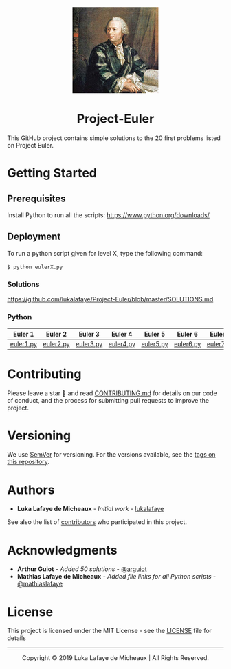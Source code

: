<div align="center"><img src="img/logo.jpg" alt="Logo" height="200"><h1>Project-Euler</h1></div>

This GitHub project contains simple solutions to the 20 first problems listed on Project Euler.

# Getting Started

## Prerequisites

Install Python to run all the scripts: https://www.python.org/downloads/

## Deployment

To run a python script given for level X, type the following command:

```
$ python eulerX.py
```

### Solutions

https://github.com/lukalafaye/Project-Euler/blob/master/SOLUTIONS.md

### Python

| Euler 1 	| Euler 2 	| Euler 3 	| Euler 4 	| Euler 5 	| Euler 6 	| Euler 7 	| Euler 8 	| Euler 9 	| Euler 10 	| Euler 11 	| Euler 12 	| Euler 13 	| Euler 14 	| Euler 15 	| Euler 16 	| Euler 17 	| Euler 18 	| Euler 19 	| Euler 20 	|
|---------	|---------	|---------	|---------	|---------	|---------	|---------	|---------	|---------	|----------	|----------	|----------	|----------	|----------	|----------	|----------	|----------	|----------	|----------	|----------	|
|[euler1.py](https://github.com/lukalafaye/Project-Euler/blob/master/src/euler1.py)|[euler2.py](https://github.com/lukalafaye/Project-Euler/blob/master/src/euler2.py)|[euler3.py](https://github.com/lukalafaye/Project-Euler/blob/master/src/euler3.py)|[euler4.py](https://github.com/lukalafaye/Project-Euler/blob/master/src/euler4.py)|[euler5.py](https://github.com/lukalafaye/Project-Euler/blob/master/src/euler5.py)|[euler6.py](https://github.com/lukalafaye/Project-Euler/blob/master/src/euler6.py)|[euler7.py](https://github.com/lukalafaye/Project-Euler/blob/master/src/euler7.py)|[euler8.py](https://github.com/lukalafaye/Project-Euler/blob/master/src/euler8.py)|[euler9.py](https://github.com/lukalafaye/Project-Euler/blob/master/src/euler9.py)|[euler10.py](https://github.com/lukalafaye/Project-Euler/blob/master/src/euler10.py)|[euler11.py](https://github.com/lukalafaye/Project-Euler/blob/master/src/euler11.py)|[euler12.py](https://github.com/lukalafaye/Project-Euler/blob/master/src/euler12.py)|[euler13.py](https://github.com/lukalafaye/Project-Euler/blob/master/src/euler13.py)|[euler14.py](https://github.com/lukalafaye/Project-Euler/blob/master/src/euler14.py)|[euler15.py](https://github.com/lukalafaye/Project-Euler/blob/master/src/euler15.py)|[euler16.py](https://github.com/lukalafaye/Project-Euler/blob/master/src/euler16.py)|[euler17.py](https://github.com/lukalafaye/Project-Euler/blob/master/src/euler17.py)|[euler18.py](https://github.com/lukalafaye/Project-Euler/blob/master/src/euler18.py)|[euler19.py](https://github.com/lukalafaye/Project-Euler/blob/master/src/euler19.py)|[euler20.py](https://github.com/lukalafaye/Project-Euler/blob/master/src/euler20.py)|

# Contributing

Please leave a star 🌟 and read [CONTRIBUTING.md](CONTRIBUTING.md) for details on our code of conduct, and the process for submitting pull requests to improve the project.

# Versioning

We use [SemVer](http://semver.org/) for versioning. For the versions available, see the [tags on this repository](https://github.com/lukalafaye/Project-Euler/tags). 

# Authors

* **Luka Lafaye de Micheaux** - *Initial work* - [lukalafaye](https://github.com/lukalafaye)

See also the list of [contributors](https://github.com/lukalafaye/Project-Euler/contributors) who participated in this project.

# Acknowledgments

* **Arthur Guiot** - *Added 50 solutions*  - [@arguiot](https://github.com/arguiot)
* **Mathias Lafaye de Micheaux** - *Added file links for all Python scripts* - [@mathiaslafaye](https://github.com/mathiaslafaye)

# License

This project is licensed under the MIT License - see the [LICENSE](LICENSE) file for details

---

<p align="center">Copyright © 2019 Luka Lafaye de Micheaux | All Rights Reserved.</p>
